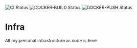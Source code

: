 ![CI Status](https://github.com/nierdz/infra/workflows/CI/badge.svg)
![DOCKER-BUILD Status](https://github.com/nierdz/infra/workflows/DOCKER-BUILD/badge.svg)
![DOCKER-PUSH Status](https://github.com/nierdz/infra/workflows/DOCKER-PUSH/badge.svg)

# Infra
All my personal infrastructure as code is here
